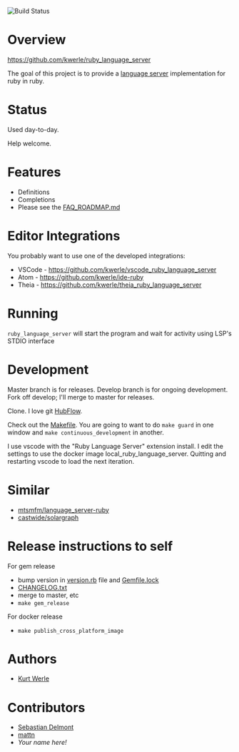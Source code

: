 ![Build Status](https://github.com/kwerle/ruby_language_server/actions/workflows/test.yml/badge.svg)
# Overview

https://github.com/kwerle/ruby_language_server

The goal of this project is to provide a [language server](https://microsoft.github.io/language-server-protocol/) implementation for ruby in ruby.

# Status

Used day-to-day.

Help welcome.

# Features

* Definitions
* Completions
* Please see the [FAQ_ROADMAP.md](./FAQ_ROADMAP.md)

# Editor Integrations

You probably want to use one of the developed integrations:
* VSCode - https://github.com/kwerle/vscode_ruby_language_server
* Atom - https://github.com/kwerle/ide-ruby
* Theia - https://github.com/kwerle/theia_ruby_language_server

# Running

`ruby_language_server` will start the program and wait for activity using LSP's STDIO interface

# Development

Master branch is for releases.  Develop branch is for ongoing development.  Fork off develop;
I'll merge to master for releases.

Clone.  I love git [HubFlow](https://datasift.github.io/gitflow/).

Check out the [Makefile](Makefile).  You are going to want to do
`make guard` in one window and `make continuous_development` in another.

I use vscode with the "Ruby Language Server" extension install.  I edit the settings to use
the docker image local_ruby_language_server.  Quitting and restarting vscode to load the next
iteration.

# Similar

* [mtsmfm/language_server-ruby](https://github.com/mtsmfm/language_server-ruby)
* [castwide/solargraph](https://github.com/castwide/solargraph)

# Release instructions to self

For gem release
* bump version in [version.rb](lib/ruby_language_server/version.rb) file and [Gemfile.lock](Gemfile.lock)
* [CHANGELOG.txt](CHANGELOG.txt)
* merge to master, etc
* `make gem_release`

For docker release
* `make publish_cross_platform_image`

# Authors

* [Kurt Werle](kurt@CircleW.org)

# Contributors

* [Sebastian Delmont](sd@notso.net)
* [mattn](https://github.com/mattn)
* *Your name here!*
